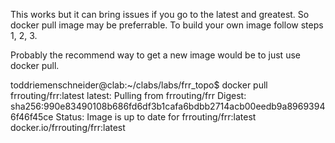This works but it can bring issues if you go to the latest and greatest. So docker pull image may be preferrable.
To build your own image follow steps 1, 2, 3.

Probably the recommend way to get a new image would be to just use docker pull.

toddriemenschneider@clab:~/clabs/labs/frr_topo$ docker pull frrouting/frr:latest
latest: Pulling from frrouting/frr
Digest: sha256:990e83490108b686fd6df3b1cafa6bdbb2714acb00eedb9a89693946f46f45ce
Status: Image is up to date for frrouting/frr:latest
docker.io/frrouting/frr:latest
